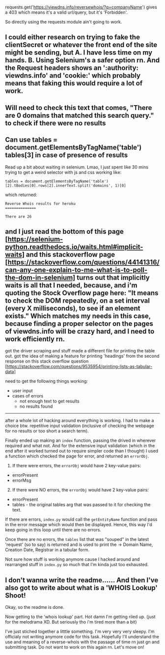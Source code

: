 requests.get('https://viewdns.info/reversewhois/?q=companyName') gives a 403
which means it's a valid url/query, but it's 'Forbidden'. 

So directly using the requests module ain't going to work. 

I could either research on trying to fake the clientSecret or whatever the front end of the site might be sending, but 
A. I have less time on my hands. 
B. Using Selenium's a safer option rn.
And the Request headers shows an ':authority: viewdns.info' and 'cookie:' which probably means that faking this would require a lot of work.
-------
Will need to check this text that comes,
"There are 0 domains that matched this search query."
to check if there were no results
-------
Can use 
tables = document.getElementsByTagName('table')
tables[3]
in case of presence of results
-------
Read up a bit about waiting in selenium. 
Lmao, I just spent like 30 mins trying to get a weird selector with js and css working like: 

```tables = document.getElementsByTagName('table')[2].tBodies[0].rows[2].innerText.split('domains', 1)[0]```

which returned:

```
Reverse Whois results for heroku
==============

There are 26
```

and I just read the bottom of this page [https://selenium-python.readthedocs.io/waits.html#implicit-waits]
and this stackoverflow page [https://stackoverflow.com/questions/44141316/can-any-one-explain-to-me-what-is-to-poll-the-dom-in-selenium]
turns out that implicitly waits is all that I needed, because, and i'm quoting the Stock Overflow page here: "It means to check the DOM repeatedly, on a set interval (every X milliseconds), to see if an element exists."
Which matches my needs in this case, because finding a proper selector on the pages of viewdns.info will be crazy hard, and I need to work efficiently rn.
-------

got the driver scraping and stuff
made a different file for printing the table out. 
got the idea of making a feature for printing 'headings' from the second response on this stack overflow question [https://stackoverflow.com/questions/9535954/printing-lists-as-tabular-data]

need to get the following things working:
- user input
- cases of errors
    - not enough text to get results
    - no results found

-------

after a whole lot of hacking around everything is working. 
I had to make a choice btw. repetitive input validation (inclusive of checking the webpage for no results or too short a search term).

Finally ended up making an ```index``` function, passing the drived in wherever required and what not. 
And for the extensive input validation  (which in the end after it worked turned out to require simpler code than I thought) I used a function which checked the page for error, and returned an ```errorObj```. 

1. If there were errors, the ```errorObj``` would have 2 key-value pairs:
- errorPresent
- errorMsg

2. If there were NO errors, the ```errorObj``` would have 2 key-value pairs:
- errorPresent
- tables - the original tables arg that was passed to it for checking the text.

If there are errors, ```index.py``` would call the ```getEntityName``` function and pass in the error message which would then be displayed. Hence, this way I'd keep going in this loop until there are no errors. 

Once there are no errors, the ```tables``` list that was "souped" in the latest 'request' (so to say) is returned and is used to print the -> Domain Name, Creation Date, Registrar in a tabular form.

Not sure how stuff is working anymore cause I hacked around and rearranged stuff in ```index.py``` so much that I'm kinda just too exhausted. 

I don't wanna write the readme......
And then I've also got to write about what is a 'WHOIS Lookup'
Shoot!
----
Okay, so the readme is done. 

Now getting to the 'whois lookup' part. Hot damn I'm getting riled up. (just for the melodrama XD. But seriously tho i'm tired more than a bit)

I've just stiched together a litttle something. I'm very very very sleepy.
I'm officialy not writing anymore code for this task. 
Hopefully I'll understand the use and meaning of a reverse-whois with the passage of time
rn just gn and submitting task. Do not want to work on this again rn. 
Let's move on!